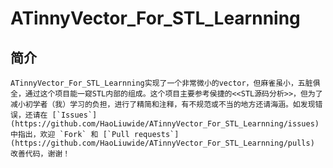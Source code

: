 # ATinnyVector_For_STL_Learnning

## 简介
    ATinnyVector_For_STL_Learnning实现了一个非常微小的vector，但麻雀虽小，五脏俱全，通过这个项目能一窥STL内部的组成。这个项目主要参考侯捷的<<STL源码分析>>，但为了减小初学者（我）学习的负担，进行了精简和注释，有不规范或不当的地方还请海涵。如发现错误，还请在 [`Issues`](https://github.com/HaoLiuwide/ATinnyVector_For_STL_Learnning/issues) 中指出，欢迎 `Fork` 和 [`Pull requests`](https://github.com/HaoLiuwide/ATinnyVector_For_STL_Learnning/pulls) 改善代码，谢谢！


